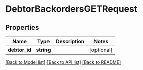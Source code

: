 # DebtorBackordersGETRequest

## Properties
Name | Type | Description | Notes
------------ | ------------- | ------------- | -------------
**debtor_id** | **string** |  | [optional] 

[[Back to Model list]](../README.md#documentation-for-models) [[Back to API list]](../README.md#documentation-for-api-endpoints) [[Back to README]](../README.md)


